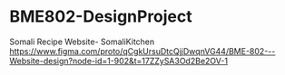 # BME802-DesignProject
Somali Recipe Website- SomaliKitchen
https://www.figma.com/proto/qCgkUrsuDtcQjjDwqnVG44/BME-802---Website-design?node-id=1-902&t=17ZZySA3Od2Be2OV-1
